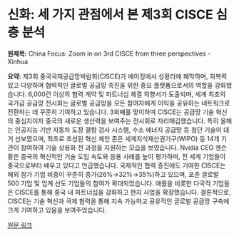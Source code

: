 # 신화: 세 가지 관점에서 본 제3회 CISCE 심층 분석

**원제목:** China Focus: Zoom in on 3rd CISCE from three perspectives - Xinhua

**요약:** 제3회 중국국제공급망박람회(CISCE)가 베이징에서 성황리에 폐막하며, 회복력 있고 다양하며 협력적인 글로벌 공급망 촉진을 위한 중요 플랫폼으로서의 역할을 강화했습니다.  6,000건 이상의 협력 계약 및 파트너십 체결 의향서가 도출되며, 세계 최초의 국가급 공급망 전시회는 글로벌 공급망을 모든 참여자에게 이익을 공유하는 네트워크로 전환하는 데 꾸준히 기여하고 있습니다.  3회째를 맞이하며 CISCE는 공급망 기술 혁신의 중심지이자 중국의 새로운 생산력을 보여주는 전시회로 자리매김했습니다.  특히 올해는 인공지능 기반 자동차 도장 결함 검사 시스템, 수소 에너지 공급망 등 첨단 기술이 대거 선보였으며,  최초로 조성된 혁신 체인 존은 세계지식재산권기구(WIPO) 등 14개 기관이 참여하여 기술 상용화 전 과정을 지원하는 모습을 보였습니다.  Nvidia CEO 젠슨 황은 중국의 혁신적인 기술 도입 속도와 응용 사례를 높이 평가하며, 전 세계 기업들이 중국으로부터 배우고 있다고 언급했습니다.  국제적인 협력 증진에도 기여한 CISCE는 해외 참가 기업 비중이 꾸준히 증가(26%→32%→35%)하고 있으며, 포춘 글로벌 500 기업 및 업계 선도 기업들의 참여가 확대되었습니다.  애플을 비롯한 다국적 기업들은 CISCE를 통해 중국 내 파트너십을 강화하고 현지 사업을 확장했습니다.  결론적으로, CISCE는 기술 혁신과 국제 협력을 통해 지속 가능하고 공유적인 글로벌 공급망 구축에 크게 기여하고 있음을 보여주었습니다.

[원문 링크](https://english.news.cn/20250720/9cc25b34572549b4a49545792d3a831f/c.html)
